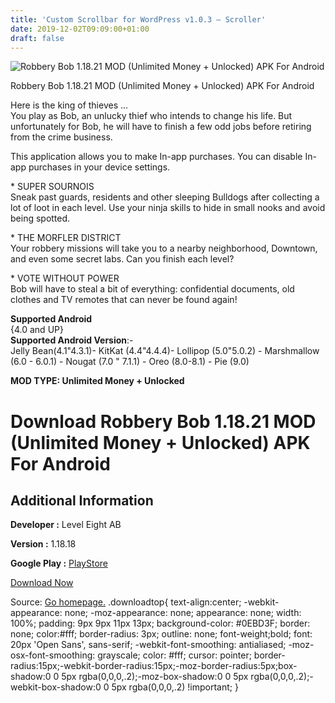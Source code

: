 ```yaml
---
title: 'Custom Scrollbar for WordPress v1.0.3 – Scroller'
date: 2019-12-02T09:09:00+01:00
draft: false
---
```


![Robbery Bob 1.18.21 MOD (Unlimited Money + Unlocked) APK For Android](https://i2.wp.com/apkhome.net/wp-content/uploads/2019/12/Robbery-Bob.png "Robbery Bob 1.18.21 MOD (Unlimited Money + Unlocked) APK For Android")

  

Robbery Bob 1.18.21 MOD (Unlimited Money + Unlocked) APK For Android

Here is the king of thieves ...  
You play as Bob, an unlucky thief who intends to change his life. But unfortunately for Bob, he will have to finish a few odd jobs before retiring from the crime business.

This application allows you to make In-app purchases. You can disable In-app purchases in your device settings.

\* SUPER SOURNOIS  
Sneak past guards, residents and other sleeping Bulldogs after collecting a lot of loot in each level. Use your ninja skills to hide in small nooks and avoid being spotted.

\* THE MORFLER DISTRICT  
Your robbery missions will take you to a nearby neighborhood, Downtown, and even some secret labs. Can you finish each level?

\* VOTE WITHOUT POWER  
Bob will have to steal a bit of everything: confidential documents, old clothes and TV remotes that can never be found again!

**Supported Android**  
{4.0 and UP}  
**Supported Android Version**:-  
Jelly Bean(4.1"4.3.1)- KitKat (4.4"4.4.4)- Lollipop (5.0"5.0.2) - Marshmallow (6.0 - 6.0.1) - Nougat (7.0 " 7.1.1) - Oreo (8.0-8.1) - Pie (9.0)

**MOD TYPE: Unlimited Money + Unlocked**

Download Robbery Bob 1.18.21 MOD (Unlimited Money + Unlocked) APK For Android
=============================================================================

Additional Information
----------------------

**Developer :** Level Eight AB

**Version :** 1.18.18

**Google Play :** [PlayStore](https://play.google.com/store/apps/details?id=com.chillingo.robberybobfree.android.row)

  

[Download Now](https://store4app.co/post/robbery-bob-1-18-21-mod-unlimited-money-unlocked-apk-for-android_1575214990)

  
Source: [Go homepage.](https://store4app.co/post/robbery-bob-1-18-21-mod-unlimited-money-unlocked-apk-for-android_1575214990) .downloadtop{ text-align:center; -webkit-appearance: none; -moz-appearance: none; appearance: none; width: 100%; padding: 9px 9px 11px 13px; background-color: #0EBD3F; border: none; color:#fff; border-radius: 3px; outline: none; font-weight;bold; font: 20px 'Open Sans', sans-serif; -webkit-font-smoothing: antialiased; -moz-osx-font-smoothing: grayscale; color: #fff; cursor: pointer; border-radius:15px;-webkit-border-radius:15px;-moz-border-radius:5px;box-shadow:0 0 5px rgba(0,0,0,.2);-moz-box-shadow:0 0 5px rgba(0,0,0,.2);-webkit-box-shadow:0 0 5px rgba(0,0,0,.2) !important; }